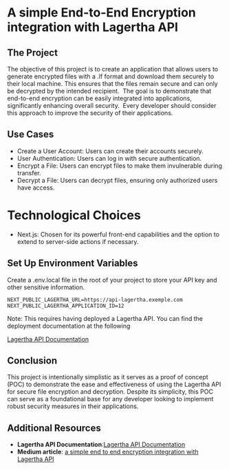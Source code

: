 # A simple End-to-End Encryption integration with Lagertha API

## The Project

The objective of this project is to create an application that allows users to generate encrypted files with a .lf format and download them securely to their local machine. This ensures that the files remain secure and can only be decrypted by the intended recipient. 
The goal is to demonstrate that end-to-end encryption can be easily integrated into applications, significantly enhancing overall security. 
Every developer should consider this approach to improve the security of their applications.

## Use Cases
- Create a User Account: Users can create their accounts securely.
- User Authentication: Users can log in with secure authentication.
- Encrypt a File: Users can encrypt files to make them invulnerable during transfer.
- Decrypt a File: Users can decrypt files, ensuring only authorized users have access.

# Technological Choices
- Next.js: Chosen for its powerful front-end capabilities and the option to extend to server-side actions if necessary.

## Set Up Environment Variables

Create a .env.local file in the root of your project to store your API key and other sensitive information.

```
NEXT_PUBLIC_LAGERTHA_URL=https://api-lagertha.exemple.com
NEXT_PUBLIC_LAGERTHA_APPLICATION_ID=12
```

Note: This requires having deployed a Lagertha API. You can find the deployment documentation at the following

[Lagertha API Documentation](https://doc.lagertha.tech/en)


## Conclusion

This project is intentionally simplistic as it serves as a proof of concept (POC) to demonstrate the ease and effectiveness of using the Lagertha API for secure file encryption and decryption. Despite its simplicity, this POC can serve as a foundational base for any developer looking to implement robust security measures in their applications.

## Additional Resources

- **Lagertha API Documentation**:[Lagertha API Documentation](https://doc.lagertha.tech/en)
- **Medium article**: [a simple end to end encryption integration with Lagertha API](https://medium.com/@martin_42533/a-simple-end-to-end-encryption-integration-with-lagertha-api-669e3bebd905)